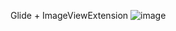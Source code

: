 Glide + ImageViewExtension
![image](https://github.com/RomZesM/andersen-hw3-flags/assets/81902803/3be6e32e-77d3-4770-9344-e0accea815d5)

